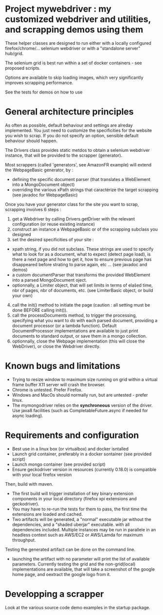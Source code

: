 # Project mywebdriver : my customized webdriver and utilities, and scrapping demos using them

These helper classes are designed to run either with a locally configured firefox/chrome/... 
selenium webdriver or with a "standalone server" hub/grid.

The selenium grid is best run within a set of docker containers - see proposed scripts.

Options are available to skip loading images, which very significantly improves scrapping performance.

See the tests for demos on how to use

# General architecture principles

As often as possible, default behaviour and settings  are alreday implemented. You just need to customize the specificities for the website you wish to scrap. If you do not specify an option, sensible default behaviour should happen.

The Drivers class provides static metdos to obtain a selenium webdriver instance, that will be provided to the scrapper (generator).

Most scrappers (called 'generators', see AmazonFR example) will extend the WebpageBasic generator, by :

* defining the specific document parser (that translates a WebElement into a MongoDocument object)
* overriding the various xPath strings that caractérize the target scrapping (see javadoc for WebpageBasic)

Once you have your generator class for the site you want to scrap, scrapping involves 6 steps :

1. get a Webdriver by calling Drivers.getDriver with the relevant configuration (or reuse existing instance)
2. construct an instance a WebpageBasic or of the scrapping subclass you designed
3. set the desired specificities of your site :
* xpath string, if you did not subclass. These strings are used to specify what to look for as a document, what to expect (detect page load), is there a next page and how to get it, how to ensure previous page has disappeared before strating to parse again, etc ... (see javadoc and demos) 
* a custom documentParser that transforms the provided WebElement into a parsed MongoDocument oject.
* optionnally, a Limiter object, that will set limits in terms of elaŝed time, nbr of pages, nbr of documents, etc. (see LimiterBasic object, or build your own)
4. call the init() method to initiate the page (caution : all setting must be done BEFORE calling init()).
5. call the processDocuments method, to trigger the processing, specifying what you want to do with each parsed document, providing a document processor (or a lambda function). Default DocumentProcessor implementations are available to just print documents to standard output, or save them in a mongo collection.
6. optionnally, close the Webpage implementation (this will close the WebDriver), or close the Webdriver directly.


# Known bugs and limitations

* Trying to resize window to maximum size running on grid within a virtual frame buffer X11 server will crash the browser. 
* Chrome is untested. Prefer Firefox.
* Windows and MacOs should normally run, but are untested - prefer linux.
* The mymongodriver relies on the **synchroneous** version of the driver. Use java8 facilities (such as CompletableFuture.async if needed for async loading).

# Requirements and configuration 

* Best use in a linux box (or virtualbox) and docker isntalled
* Launch grid container, preferably in a docker  sontainer (see provided script)
* Launch mongo container (see provided script)
* Ensure geckodriver version in resources (currently 0.18.0) is compatible with your local firefox version

Then, build with maven.
* The first build  will trigger installation of key binary extension components in your local directory (firefox xpi extensions and geckodriver).
* You may have to re-run the tests for them to pass, the first time the extensions are loaded and cached.
* Two artifacts will be generated, a "normal" executable jar without the dependencies, and a "shaded uberjar" executable. with all dependencies included. Multiple instances may be run in parallele in an headless context such as AWS/EC2 or AWS/Lamda for maximum throughput.

Testing the generated artifact can be done on the command line.
* launching the artifact with no parameter will print the list of available parameters. Currently testing the grid and the non-grid(local) implementations are available, that will take a screenshot of the google home page, and oextract the google logo from it.

# Developping a scrapper

Look at the various source code demo examples in the startup package.
